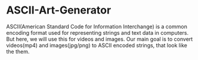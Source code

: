 # ASCII-Art-Generator
ASCII(American Standard Code for Information Interchange) is a common encoding format used for representing strings and text data in computers. But here, we will use this for videos and images.
Our main goal is to convert videos(mp4) and images(jpg/png) to ASCII encoded strings, that look like the them.
